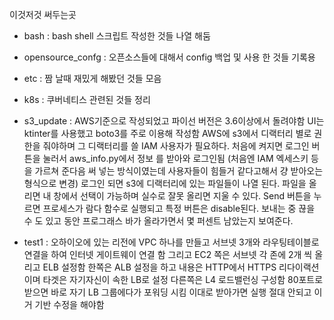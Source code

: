 이것저것 써두는곳

- bash : bash shell 스크립트 작성한 것들 나열 해둠

- opensource_confg : 오픈소스들에 대해서 config 백업 및 사용 한 것들 기록용

- etc : 짬 날때 재밌게 해봤던 것들 모음

- k8s : 쿠버네티스 관련된 것들 정리 

- s3_update :
AWS기준으로 작성되었고 파이선 버전은 3.6이상에서 돌려야함
UI는 ktinter를 사용했고 boto3를 주로 이용해 작성함
AWS에 s3에서 디랙터리 별로 권한을 줘야하며 그 디랙터리를 쓸 IAM 사용자가 필요하다.
처음에 켜지면 로그인 버튼을 눌러서 aws_info.py에서 정보 를 받아와 로그인됨
(처음엔 IAM 엑세스키 등 을 가르쳐 준다음 써 넣는 방식이였는데 
사용자들이 힘들거 같다고해서 걍 받아오는 형식으로 변경)
로그인 되면 s3에 디랙터리에 있는 파일들이 나열 된다.
파일을 올리면 내 창에서 선택이 가능하며 실수로 잘못 올리면 지울 수 있다.
Send 버튼을 누르면 프로세스가 람다 함수로 실행되고 특정 버튼은 disable된다.
보내는 중 끊을 수 도 있고 동안 프로그래스 바가 올라가면서 몇 퍼센트 남았는지 보여준다.


- test1 : 
오하이오에 있는 리전에 VPC 하나를 만들고 서브넷 3개와 라우팅테이블로 연결을 하여 인터넷 게이트웨이 연결 함
그리고  EC2 쪽은 서브넷 각 존에 2개 씩 올리고 ELB 설정함 
한쪽은 ALB 설정을 하고 내용은 HTTP에서 HTTPS 리다이랙션이며 타겟은 자기자신이 속한 LB로 설정
다른쪽은 L4 로드밸런싱 구성함 80포트로 받으면 바로 자기 LB 그룹에다가 포워딩 시킴
이대로 받아가면 실행 절대 안되고 이거 기반 수정을 해야함 


       
